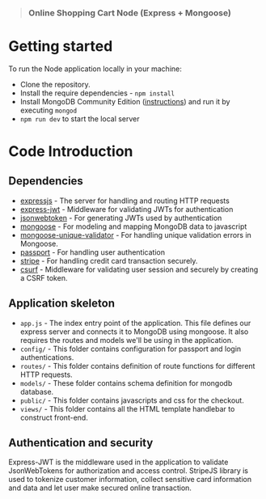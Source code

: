 
> ### Online Shopping Cart Node (Express + Mongoose)

# Getting started

To run the Node application locally in your machine: 

- Clone the repository.
- Install the require dependencies - `npm install` 
- Install MongoDB Community Edition ([instructions](https://docs.mongodb.com/manual/installation/#tutorials)) and run it by executing `mongod`
- `npm run dev` to start the local server


# Code Introduction

## Dependencies

- [expressjs](https://github.com/expressjs/express) - The server for handling and routing HTTP requests
- [express-jwt](https://github.com/auth0/express-jwt) - Middleware for validating JWTs for authentication
- [jsonwebtoken](https://github.com/auth0/node-jsonwebtoken) - For generating JWTs used by authentication
- [mongoose](https://github.com/Automattic/mongoose) - For modeling and mapping MongoDB data to javascript 
- [mongoose-unique-validator](https://github.com/blakehaswell/mongoose-unique-validator) - For handling unique validation errors in Mongoose.
- [passport](https://github.com/jaredhanson/passport) - For handling user authentication
- [stripe](https://stripe.com/docs/stripe-js/) - For handling credit card transaction securely.
- [csurf](https://github.com/expressjs/csurf) - Middleware for validating user session and securely by creating a CSRF token.
## Application skeleton

- `app.js` - The index entry point of the application. This file defines our express server and connects it to MongoDB using mongoose. It also requires the routes and models we'll be using in the application.
- `config/` - This folder contains configuration for passport and login authentications.
- `routes/` - This folder contains definition of route functions for different HTTP requests.
- `models/` - These folder contains schema definition for mongodb database.
- `public/` - This folder contains  javascripts and css for the checkout.
- `views/`  - This folder contains all the HTML template handlebar to construct front-end.

## Authentication and security

Express-JWT is the middleware used in the application to validate JsonWebTokens for authorization and access control.
StripeJS library is used to tokenize customer information, collect sensitive card information and data and let user make secured online transaction. 

<br />

